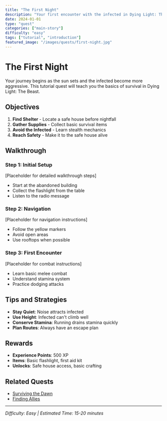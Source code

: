 ```yaml
---
title: "The First Night"
description: "Your first encounter with the infected in Dying Light: The Beast"
date: 2024-01-01
type: "quest"
categories: ["main-story"]
difficulty: "easy"
tags: ["tutorial", "introduction"]
featured_image: "/images/quests/first-night.jpg"
---
```


# The First Night

Your journey begins as the sun sets and the infected become more aggressive. This tutorial quest will teach you the basics of survival in Dying Light: The Beast.

## Objectives

1. **Find Shelter** - Locate a safe house before nightfall
2. **Gather Supplies** - Collect basic survival items
3. **Avoid the Infected** - Learn stealth mechanics
4. **Reach Safety** - Make it to the safe house alive

## Walkthrough

### Step 1: Initial Setup
[Placeholder for detailed walkthrough steps]

- Start at the abandoned building
- Collect the flashlight from the table
- Listen to the radio message

### Step 2: Navigation
[Placeholder for navigation instructions]

- Follow the yellow markers
- Avoid open areas
- Use rooftops when possible

### Step 3: First Encounter
[Placeholder for combat instructions]

- Learn basic melee combat
- Understand stamina system
- Practice dodging attacks

## Tips and Strategies

- **Stay Quiet**: Noise attracts infected
- **Use Height**: Infected can't climb well
- **Conserve Stamina**: Running drains stamina quickly
- **Plan Routes**: Always have an escape plan

## Rewards

- **Experience Points**: 500 XP
- **Items**: Basic flashlight, first aid kit
- **Unlocks**: Safe house access, basic crafting

## Related Quests

- [Surviving the Dawn](/quests/surviving-dawn/)
- [Finding Allies](/quests/finding-allies/)

---

*Difficulty: Easy | Estimated Time: 15-20 minutes*
